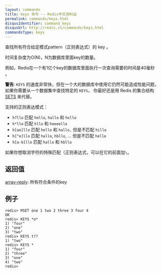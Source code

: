 ```yaml
---
layout: commands
title: keys 命令 -- Redis中文资料站
permalink: commands/keys.html
disqusIdentifier: command_keys
disqusUrl: http://redis.cn/commands/keys.html
commandsType: keys
---
```


查找所有符合给定模式pattern（正则表达式）的 key 。

时间复杂度为O(N)，N为数据库里面key的数量。

例如，Redis在一个有1亿个key的数据库里面执行一次查询需要的时间是40毫秒
。

**警告**: `KEYS` 的速度非常快，但在一个大的数据库中使用它仍然可能造成性能问题，如果你需要从一个数据集中查找特定的 `KEYS`， 你最好还是用 Redis 的集合结构 [SETS](/commands/sets.html) 来代替。


支持的正则表达模式：

* `h?llo` 匹配 `hello`, `hallo` 和 `hxllo`
* `h*llo` 匹配 `hllo` 和 `heeeello`
* `h[ae]llo` 匹配 `hello` 和 `hallo,` 但是不匹配 `hillo`
* `h[^e]llo` 匹配 `hallo`, `hbllo`, ... 但是不匹配 `hello`
* `h[a-b]llo` 匹配 `hallo` 和 `hbllo`

如果你想取消字符的特殊匹配（正则表达式，可以在它的前面加`\`。

## 返回值

[array-reply](/topics/protocol#array-reply): 所有符合条件的key

## 例子

	redis> MSET one 1 two 2 three 3 four 4
	OK
	redis> KEYS *o*
	1) "four"
	2) "one"
	3) "two"
	redis> KEYS t??
	1) "two"
	redis> KEYS *
	1) "four"
	2) "three"
	3) "one"
	4) "two"
	redis>

